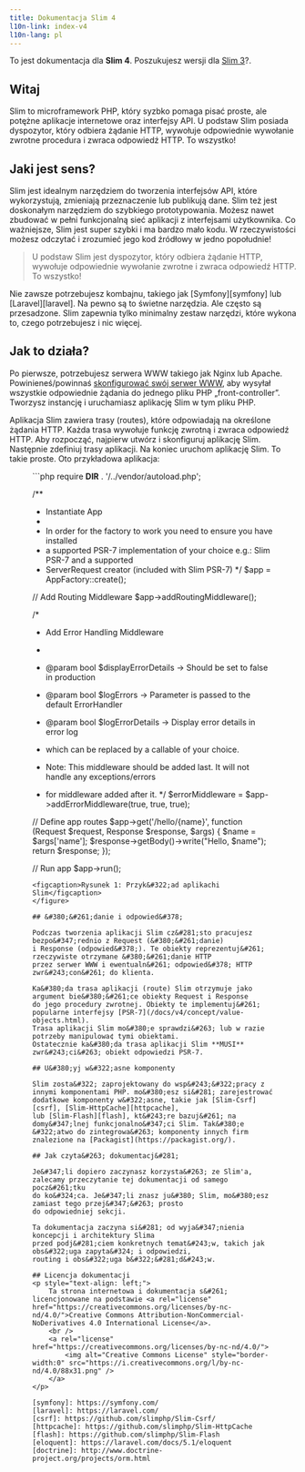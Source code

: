 ```yaml
---
title: Dokumentacja Slim 4
l10n-link: index-v4
l10n-lang: pl
---
```


<div class="alert alert-info">
    <p>
        To jest dokumentacja dla <strong>Slim 4</strong>. Poszukujesz wersji dla <a href="/pl/docs/v3">Slim 3</a>?.
    </p>
</div>

## Witaj

Slim to microframework PHP, kt&#243;ry syzbko pomaga
pisa&#263; proste, ale pot&#281;&#380;ne aplikacje internetowe oraz interfejsy API. U podstaw Slim
posiada dyspozytor, kt&#243;ry odbiera &#380;&#261;danie HTTP, wywo&#322;uje odpowiednie wywo&#322;anie zwrotne
procedura i zwraca odpowied&#378; HTTP. To wszystko!

## Jaki jest sens?

Slim jest idealnym narz&#281;dziem do tworzenia interfejs&#243;w API, kt&#243;re wykorzystuj&#261;, zmieniaj&#261; przeznaczenie lub publikuj&#261; dane.
Slim te&#380; jest doskona&#322;ym narz&#281;dziem do szybkiego prototypowania. Mo&#380;esz nawet zbudowa&#263; w pe&#322;ni funkcjonaln&#261; sie&#263;
aplikacji z interfejsami u&#380;ytkownika. Co wa&#380;niejsze, Slim jest super szybki
i ma bardzo ma&#322;o kodu. W rzeczywisto&#347;ci mo&#380;esz odczyta&#263; i zrozumie&#263; jego kod &#378;r&#243;d&#322;owy
w jedno popo&#322;udnie!

> U podstaw Slim jest dyspozytor, kt&#243;ry odbiera &#380;&#261;danie HTTP,
>wywo&#322;uje odpowiednie wywo&#322;anie zwrotne i zwraca odpowied&#378; HTTP. To wszystko!

Nie zawsze potrzebujesz kombajnu, takiego jak [Symfony][symfony] lub [Laravel][laravel].
Na pewno s&#261; to &#347;wietne narz&#281;dzia. Ale cz&#281;sto s&#261; przesadzone.
Slim zapewnia tylko minimalny zestaw narz&#281;dzi, kt&#243;re wykona to, 
czego potrzebujesz i nic wi&#281;cej.

## Jak to dzia&#322;a?

Po pierwsze, potrzebujesz serwera WWW takiego jak Nginx lub Apache.
Powiniene&#347;/powinna&#347; [skonfigurowa&#263; sw&#243;j serwer WWW](/docs/v4/start/web-servers.html), aby wysy&#322;a&#322; wszystkie
odpowiednie &#380;&#261;dania do jednego pliku PHP „front-controller”.
Tworzysz instancj&#281; i uruchamiasz aplikacj&#281; Slim w tym pliku PHP.

Aplikacja Slim zawiera trasy (routes), kt&#243;re odpowiadaj&#261; na okre&#347;lone &#380;&#261;dania HTTP.
Ka&#380;da trasa wywo&#322;uje funkcj&#281; zwrotn&#261; i zwraca odpowied&#378; HTTP. Aby rozpocz&#261;&#263;,
najpierw utw&#243;rz i skonfiguruj aplikacj&#281; Slim. Nast&#281;pnie zdefiniuj trasy aplikacji.
Na koniec uruchom aplikacj&#281; Slim. To takie proste. Oto przyk&#322;adowa aplikacja:

<figure markdown="1">
```php
<?php
use Psr\Http\Message\ResponseInterface as Response;
use Psr\Http\Message\ServerRequestInterface as Request;
use Slim\Factory\AppFactory;

require __DIR__ . '/../vendor/autoload.php';

/**
 * Instantiate App
 *
 * In order for the factory to work you need to ensure you have installed
 * a supported PSR-7 implementation of your choice e.g.: Slim PSR-7 and a supported
 * ServerRequest creator (included with Slim PSR-7)
 */
$app = AppFactory::create();

// Add Routing Middleware
$app->addRoutingMiddleware();

/*
 * Add Error Handling Middleware
 *
 * @param bool $displayErrorDetails -> Should be set to false in production
 * @param bool $logErrors -> Parameter is passed to the default ErrorHandler
 * @param bool $logErrorDetails -> Display error details in error log
 * which can be replaced by a callable of your choice.
 
 * Note: This middleware should be added last. It will not handle any exceptions/errors
 * for middleware added after it.
 */
$errorMiddleware = $app->addErrorMiddleware(true, true, true);

// Define app routes
$app->get('/hello/{name}', function (Request $request, Response $response, $args) {
    $name = $args['name'];
    $response->getBody()->write("Hello, $name");
    return $response;
});

// Run app
$app->run();
```
<figcaption>Rysunek 1: Przyk&#322;ad aplikachi Slim</figcaption>
</figure>

## &#380;&#261;danie i odpowied&#378;

Podczas tworzenia aplikacji Slim cz&#281;sto pracujesz bezpo&#347;rednio z Request (&#380;&#261;danie)
i Response (odpowied&#378;). Te obiekty reprezentuj&#261; rzeczywiste otrzymane &#380;&#261;danie HTTP
przez serwer WWW i ewentualn&#261; odpowied&#378; HTTP zwr&#243;con&#261; do klienta.

Ka&#380;da trasa aplikacji (route) Slim otrzymuje jako argument bie&#380;&#261;ce obiekty Request i Response
do jego procedury zwrotnej. Obiekty te implementuj&#261; popularne interfejsy [PSR-7](/docs/v4/concept/value-objects.html).
Trasa aplikacji Slim mo&#380;e sprawdzi&#263; lub w razie potrzeby manipulowa¢ tymi obiektami.
Ostatecznie ka&#380;da trasa aplikacji Slim **MUSI** zwr&#243;ci&#263; obiekt odpowiedzi PSR-7.

## U&#380;yj w&#322;asne komponenty

Slim zosta&#322; zaprojektowany do wsp&#243;&#322;pracy z innymi komponentami PHP. mo&#380;esz si&#281; zarejestrować
dodatkowe komponenty w&#322;asne, takie jak [Slim-Csrf][csrf], [Slim-HttpCache][httpcache],
lub [Slim-Flash][flash], kt&#243;re bazuj&#261; na domy&#347;lnej funkcjonalno&#347;ci Slim. Tak&#380;e
&#322;atwo do zintegrowa&#263; komponenty innych firm znalezione na [Packagist](https://packagist.org/).

## Jak czyta&#263; dokumentacj&#281;

Je&#347;li dopiero zaczynasz korzysta&#263; ze Slim'a, zalecamy przeczytanie tej dokumentacji od samego pocz&#261;tku
do ko&#324;ca. Je&#347;li znasz ju&#380; Slim, mo&#380;esz zamiast tego przej&#347;&#263; prosto
do odpowiedniej sekcji.

Ta dokumentacja zaczyna si&#281; od wyja&#347;nienia koncepcji i architektury Slima
przed podj&#281;ciem konkretnych temat&#243;w, takich jak obs&#322;uga zapyta&#324; i odpowiedzi,
routing i obs&#322;uga b&#322;&#281;d&#243;w.

## Licencja dokumentacji
<p style="text-align: left;">
    Ta strona internetowa i dokumentacja s&#261; licencjonowane na podstawie <a rel="license" href="https://creativecommons.org/licenses/by-nc-nd/4.0/">Creative Commons Attribution-NonCommercial-NoDerivatives 4.0 International License</a>.
    <br />
    <a rel="license" href="https://creativecommons.org/licenses/by-nc-nd/4.0/">
        <img alt="Creative Commons License" style="border-width:0" src="https://i.creativecommons.org/l/by-nc-nd/4.0/88x31.png" />
    </a>
</p>

[symfony]: https://symfony.com/
[laravel]: https://laravel.com/
[csrf]: https://github.com/slimphp/Slim-Csrf/
[httpcache]: https://github.com/slimphp/Slim-HttpCache
[flash]: https://github.com/slimphp/Slim-Flash
[eloquent]: https://laravel.com/docs/5.1/eloquent
[doctrine]: http://www.doctrine-project.org/projects/orm.html
